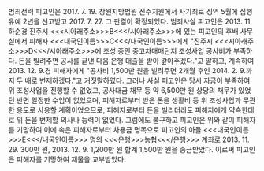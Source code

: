 범죄전력
피고인은 2017. 7. 19. 창원지방법원 진주지원에서 사기죄로 징역 5월에 집행유예 2년을 선고받고 2017. 7. 27. 그 판결이 확정되었다.
범죄사실
피고인은 2013. 11. 하순경 진주시 <<<시아래주소>>>B<<</시아래주소>>>에 있는 피고인의 후배 사무실에서 피해자 <<<내국인이름>>>C<<</내국인이름>>>에게 "진주시 <<<시아래주소>>>D<<</시아래주소>>>에 조성 중인 중고차매매단지 조성사업 공사비가 부족하다. 돈을 빌려주면 공사를 끝낸 다음 은행 대출을 받아 갚아주겠다."고 말하고, 계속하여 2013. 12. 9.경 피해자에게 "공사비 1,500만 원을 빌려주면 2개월 후인 2014. 2. 9.까지 두 배로 변제하겠다."고 거짓말하였다.
그러나 사실 피고인은 당시 자금이 부족하여 위 조성사업을 진행할 수 없었고, 공사대금 채무 등 약 6,500만 원 상당의 채무가 있었던 반면 일정한 수입이 없었으며, 피해자로부터 받은 돈을 생활비 등 위 조성사업과 무관한 용도로 사용할 계획이었으므로, 피해자로부터 돈을 빌리더라도 피해자에게 약속한대로 위 돈을 변제할 의사나 능력이 없었다. 그럼에도 불구하고 피고인은 위와 같이 피해자를 기망하여 이에 속은 피해자로부터 차용금 명목으로 피고인의 아들 <<<내국인이름>>>E<<</내국인이름>>> 명의 <<<은행>>>농협<<</은행>>> 계좌로 2013. 11. 29. 300만 원, 2013. 12. 9. 1,200만 원 합계 1,500만 원을 송금받았다.
이로써 피고인은 피해자를 기망하여 재물을 교부받았다.